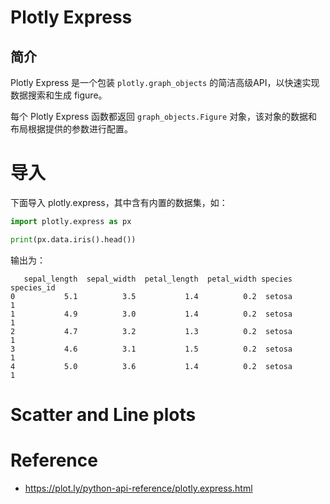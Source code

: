 # Plotly Express

## 简介

Plotly Express 是一个包装 `plotly.graph_objects` 的简洁高级API，以快速实现数据搜索和生成 figure。

每个 Plotly Express 函数都返回 `graph_objects.Figure` 对象，该对象的数据和布局根据提供的参数进行配置。



# 导入
下面导入 plotly.express，其中含有内置的数据集，如：
```py
import plotly.express as px

print(px.data.iris().head())
```
输出为：
```
   sepal_length  sepal_width  petal_length  petal_width species  species_id
0           5.1          3.5           1.4          0.2  setosa           1
1           4.9          3.0           1.4          0.2  setosa           1
2           4.7          3.2           1.3          0.2  setosa           1
3           4.6          3.1           1.5          0.2  setosa           1
4           5.0          3.6           1.4          0.2  setosa           1
```

# Scatter and Line plots


# Reference
- https://plot.ly/python-api-reference/plotly.express.html

